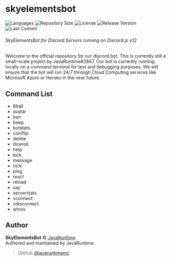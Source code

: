 # skyelementsbot

![Languages](https://img.shields.io/github/languages/top/javaruntimemc/skyelements) ![Repository Size](https://img.shields.io/github/repo-size/javaruntimemc/skyelements) ![License](https://img.shields.io/github/license/javaruntimemc/skyelements) ![Release Version](https://img.shields.io/github/v/release/javaruntimemc/skyelements?include_prereleases) ![Last Commit](https://img.shields.io/github/last-commit/javaruntimemc/skyelements)

###### SkyElementsBot for Discord Servers running on Discord.js v12

Welcome to the official repository for our discord bot. This is currently still a small-scale project by JavaRuntime#2847. Our bot is currently running locally on a command terminal for test and debugging purposes. We will ensure that the bot will run 24/7 through Cloud Computing services like Microsoft Azure or Heroku in the near future.

## Command List

* 8ball
* avatar
* ban
* beep
* botstats
* coinflip
* delete
* diceroll
* help
* kick
* message
* nick
* ping
* react
* reload
* say
* serverstats
* vconnect
* vdisconnect
* whois

## Author

**SkyElementsBot** © [JavaRuntime](https://github.com/javaruntimemc).  
Authored and maintained by JavaRuntime.
> GitHub [@javaruntimemc](https://github.com/javaruntimemc)